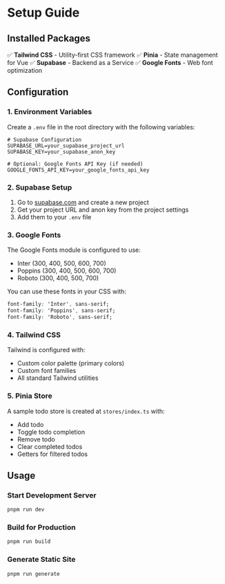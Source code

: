 # Setup Guide

## Installed Packages

✅ **Tailwind CSS** - Utility-first CSS framework
✅ **Pinia** - State management for Vue
✅ **Supabase** - Backend as a Service
✅ **Google Fonts** - Web font optimization

## Configuration

### 1. Environment Variables

Create a `.env` file in the root directory with the following variables:

```env
# Supabase Configuration
SUPABASE_URL=your_supabase_project_url
SUPABASE_KEY=your_supabase_anon_key

# Optional: Google Fonts API Key (if needed)
GOOGLE_FONTS_API_KEY=your_google_fonts_api_key
```

### 2. Supabase Setup

1. Go to [supabase.com](https://supabase.com) and create a new project
2. Get your project URL and anon key from the project settings
3. Add them to your `.env` file

### 3. Google Fonts

The Google Fonts module is configured to use:
- Inter (300, 400, 500, 600, 700)
- Poppins (300, 400, 500, 600, 700)
- Roboto (300, 400, 500, 700)

You can use these fonts in your CSS with:
```css
font-family: 'Inter', sans-serif;
font-family: 'Poppins', sans-serif;
font-family: 'Roboto', sans-serif;
```

### 4. Tailwind CSS

Tailwind is configured with:
- Custom color palette (primary colors)
- Custom font families
- All standard Tailwind utilities

### 5. Pinia Store

A sample todo store is created at `stores/index.ts` with:
- Add todo
- Toggle todo completion
- Remove todo
- Clear completed todos
- Getters for filtered todos

## Usage

### Start Development Server
```bash
pnpm run dev
```

### Build for Production
```bash
pnpm run build
```

### Generate Static Site
```bash
pnpm run generate
``` 